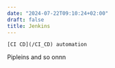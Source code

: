 ```yaml
---
date: "2024-07-22T09:10:24+02:00"
draft: false
title: Jenkins
---
```


    [CI CD](/CI_CD) automation 

Pipleins and so onnn
